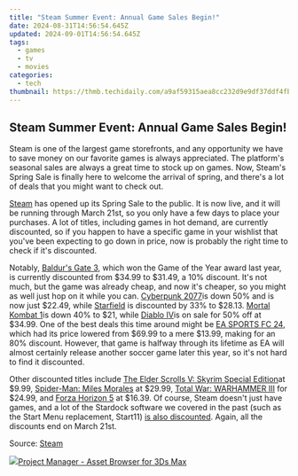 ```yaml
---
title: "Steam Summer Event: Annual Game Sales Begin!"
date: 2024-08-31T14:56:54.645Z
updated: 2024-09-01T14:56:54.645Z
tags:
  - games
  - tv
  - movies
categories:
  - tech
thumbnail: https://thmb.techidaily.com/a9af59315aea8cc232d9e9df37ddf4fb252ec7cdb030d740feb1460fb864db26.jpg
---
```


## Steam Summer Event: Annual Game Sales Begin!

Steam is one of the largest game storefronts, and any opportunity we have to save money on our favorite games is always appreciated. The platform's seasonal sales are always a great time to stock up on games. Now, Steam's Spring Sale is finally here to welcome the arrival of spring, and there's a lot of deals that you might want to check out.

[Steam](https://extra-support.techidaily.com/new-mastering-your-media-with-vlcs-secret-features/) has opened up its Spring Sale to the public. It is now live, and it will be running through March 21st, so you only have a few days to place your purchases. A lot of titles, including games in hot demand, are currently discounted, so if you happen to have a specific game in your wishlist that you've been expecting to go down in price, now is probably the right time to check if it's discounted.

 Notably, [Baldur's Gate 3](https://store.steampowered.com/app/1086940/Baldurs%5FGate%5F3/), which won the Game of the Year award last year, is currently discounted from $34.99 to $31.49, a 10% discount. It's not much, but the game was already cheap, and now it's cheaper, so you might as well just hop on it while you can. [Cyberpunk 2077](https://store.steampowered.com/app/1091500/Cyberpunk%5F2077/)is down 50% and is now just $22.49, while [Starfield](https://store.steampowered.com/app/1716740/Starfield/) is discounted by 33% to $28.13\. [Mortal Kombat 1](https://store.steampowered.com/app/1971870/Mortal%5FKombat%5F1/)is down 40% to $21, while [Diablo IV](https://store.steampowered.com/app/2344520/Diablo%5FIV/)is on sale for 50% off at $34.99\. One of the best deals this time around might be [EA SPORTS FC 24](https://store.steampowered.com/app/2195250/EA%5FSPORTS%5FFC%5F24/), which had its price lowered from $69.99 to a mere $13.99, making for an 80% discount. However, that game is halfway through its lifetime as EA will almost certainly release another soccer game later this year, so it's not hard to find it discounted.

 Other discounted titles include [The Elder Scrolls V: Skyrim Special Edition](https://store.steampowered.com/app/489830/The%5FElder%5FScrolls%5FV%5FSkyrim%5FSpecial%5FEdition/)at $9.99, [Spider-Man: Miles Morales](https://store.steampowered.com/app/1817190/Marvels%5FSpiderMan%5FMiles%5FMorales/) at $29.99, [Total War: WARHAMMER III](https://store.steampowered.com/app/1142710/Total%5FWar%5FWARHAMMER%5FIII/) for $24.99, and [Forza Horizon 5](https://store.steampowered.com/app/1551360/Forza%5FHorizon%5F5/) at $16.39\. Of course, Steam doesn't just have games, and a lot of the Stardock software we covered in the past (such as the Start Menu replacement, Start11) [is also discounted](https://store.steampowered.com/search/?term=stardock&category1=994&supportedlang=english&ndl=1). Again, all the discounts end on March 21st.

 Source: [Steam](https://store.steampowered.com/)

<ins class="adsbygoogle"
     style="display:block"
     data-ad-format="autorelaxed"
     data-ad-client="ca-pub-7571918770474297"
     data-ad-slot="1223367746"></ins>



<ins class="adsbygoogle"
     style="display:block"
     data-ad-client="ca-pub-7571918770474297"
     data-ad-slot="8358498916"
     data-ad-format="auto"
     data-full-width-responsive="true"></ins>



<!-- affiliate ads begin -->
<a href="https://secure.2checkout.com/order/checkout.php?PRODS=4709458&QTY=1&AFFILIATE=108875&CART=1"><img src="https://3d-kstudio.com/wp-content/uploads/2019/10/Project-Manager-version-3-1600x900-768x419.jpg" border="0">Project Manager - Asset Browser for 3Ds Max</a>
<!-- affiliate ads end -->